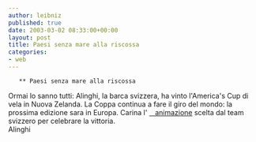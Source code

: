 ```yaml
---
author: leibniz
published: true
date: 2003-03-02 08:33:00+00:00
layout: post
title: Paesi senza mare alla riscossa
categories:
- web
---
```


	   ** Paesi senza mare alla riscossa   
 Ormai lo sanno tutti: Alinghi, la barca svizzera, ha vinto l'America's Cup di vela in Nuova Zelanda. La Coppa continua a fare il giro del mondo: la prossima edizione sara in Europa. Carina l' [   animazione][1] scelta dal team svizzero per celebrare la vittoria.  
Alinghi

[1]:	http://www.alinghi.com/